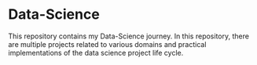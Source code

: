 # Data-Science
This repository contains my Data-Science journey. In this repository, there are multiple projects related to various domains and practical implementations of the data science project life cycle.
